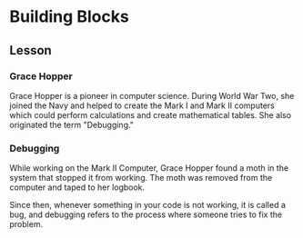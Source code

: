 # Building Blocks 

## Lesson 

 

### Grace Hopper 

Grace Hopper is a pioneer in computer science. During World War Two, she joined the Navy and helped to create the Mark I and Mark II computers which could perform calculations and create mathematical tables. She also originated the term "Debugging." 

 


 

### Debugging 

While working on the Mark II Computer, Grace Hopper found a moth in the system that stopped it from working. The moth was removed from the computer and taped to her logbook. 

 


 

Since then, whenever something in your code is not working, it is called a bug, and debugging refers to the process where someone tries to fix the problem. 
